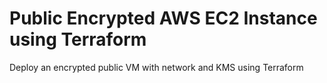 # Public Encrypted AWS EC2 Instance using Terraform

Deploy an encrypted public VM with network and KMS using Terraform
